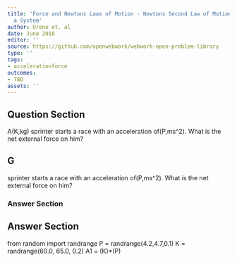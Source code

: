 ```yaml
---
title: 'Force and Newtons Laws of Motion - Newtons Second Law of Motion: Concept of
  a System'
author: Urone et. al
date: June 2018
editor: ''
source: https://github.com/openwebwork/webwork-open-problem-library
type: ''
tags:
- accelerationforce
outcomes:
- TBD
assets: ''
---
```


## Question Section 

A(K,kg) sprinter starts a race with an acceleration of(P,ms^2). What is the net external force on him?
## G
sprinter starts a race with an acceleration of(P,ms^2). What is the net external force on him?
### Answer Section


## Answer Section

from random import randrange
P = randrange(4.2,4.7,0.1)
K = randrange(60.0, 65.0, 0.2)
A1 = (K)*(P)